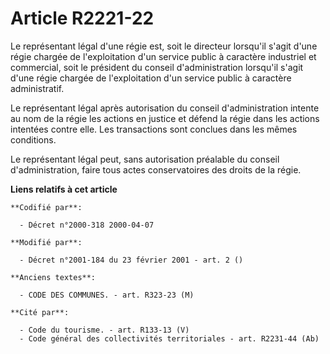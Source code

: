 # Article R2221-22

Le représentant légal d'une régie est, soit le directeur lorsqu'il s'agit d'une régie chargée de l'exploitation d'un service
public à caractère industriel et commercial, soit le président du conseil d'administration lorsqu'il s'agit d'une régie
chargée de l'exploitation d'un service public à caractère administratif.

Le représentant légal après autorisation du conseil d'administration intente au nom de la régie les actions en justice et
défend la régie dans les actions intentées contre elle. Les transactions sont conclues dans les mêmes conditions.

Le représentant légal peut, sans autorisation préalable du conseil d'administration, faire tous actes conservatoires des
droits de la régie.

**Liens relatifs à cet article**

	**Codifié par**:

	  - Décret n°2000-318 2000-04-07

	**Modifié par**:

	  - Décret n°2001-184 du 23 février 2001 - art. 2 ()

	**Anciens textes**:

	  - CODE DES COMMUNES. - art. R323-23 (M)

	**Cité par**:

	  - Code du tourisme. - art. R133-13 (V)
	  - Code général des collectivités territoriales - art. R2231-44 (Ab)

